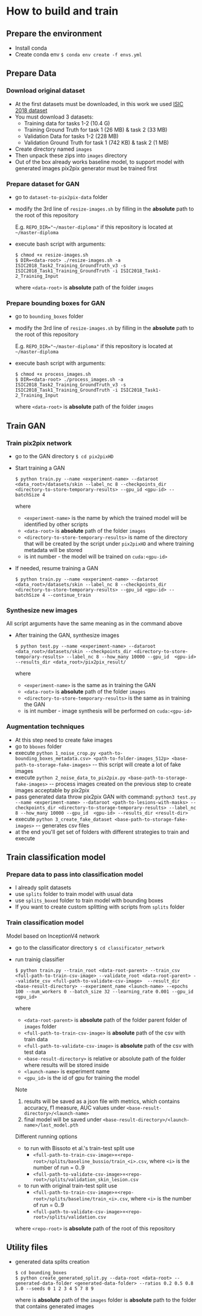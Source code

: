 # How to build and train

## Prepare the environment
* Install conda
* Create conda env `$ conda env create -f envs.yml`

## Prepare Data
 
### Download original dataset
* At the first datasets must be downloaded, in this work we used [ISIC 2018 dataset](https://challenge.isic-archive.com/data/#2018)
* You must download 3 datasets:
  * Training data for tasks 1-2 (10.4 G)
  * Training Ground Truth for task 1 (26 MB) & task 2 (33 MB)
  * Validation Data for tasks 1-2 (228 MB)
  * Validation Ground Truth for task 1 (742 KB) & task 2 (1 MB)
* Create directory named `images`
* Then unpack these zips into `images` directory
* Out of the box already works baseline model, to support model with generated images pix2pix generator must be trained first

### Prepare dataset for GAN
* go to `dataset-to-pix2pix-data` folder
* modify the 3rd line of `resize-images.sh` by filling in the __absolute__ path to the root of this repository

  E.g. `REPO_DIR="~/master-diploma"` if this repository is located at `~/master-diploma`
* execute bash script with arguments:
  ```
  $ chmod +x resize-images.sh
  $ DIR=<data-root> ./resize-images.sh -a ISIC2018_Task2_Training_GroundTruth_v3 -s ISIC2018_Task1_Training_GroundTruth -i ISIC2018_Task1-2_Training_Input
  ```

  where `<data-root>` is __absolute__ path of the folder `images`

### Prepare bounding boxes for GAN
* go to `bounding_boxes` folder
* modify the 3rd line of `resize-images.sh` by filling in the __absolute__ path to the root of this repository

  E.g. `REPO_DIR="~/master-diploma"` if this repository is located at `~/master-diploma`
* execute bash script with arguments: 
  ```
  $ chmod +x process_images.sh
  $ DIR=<data-root> ./process_images.sh -a ISIC2018_Task2_Training_GroundTruth_v3 -s ISIC2018_Task1_Training_GroundTruth -i ISIC2018_Task1-2_Training_Input
  ```

  where `<data-root>` is __absolute__ path of the folder `images`

## Train GAN

### Train pix2pix network
* go to the GAN directory `$ cd pix2pixHD`
* Start training a GAN
  ```
  $ python train.py --name <experiment-name> --dataroot <data_root>/datasets/skin --label_nc 8 --checkpoints_dir <directory-to-store-temporary-results> --gpu_id <gpu-id> --batchSize 4
  ```

  where 
  * `<experiment-name>` is the name by which the trained model will be identified by other scripts
  * `<data-root>` is __absolute__ path of the folder `images`
  * `<directory-to-store-temporary-results>` is name of the directory that will be created by the script under `pix2pixHD` and where training metadata will be stored
  * <gpu-id> is int number - the model will be trained on `cuda:<gpu-id>`
* If needed, resume training a GAN
  ```
  $ python train.py --name <experiment-name> --dataroot <data_root>/datasets/skin --label_nc 8 --checkpoints_dir <directory-to-store-temporary-results> --gpu_id <gpu-id> --batchSize 4 --continue_train
  ```

### Synthesize new images
  All script arguments have the same meaning as in the command above
* After training the GAN, synthesize images 
  ```
  $ python test.py --name <experiment-name> --dataroot <data_root>/datasets/skin --checkpoints_dir <directory-to-store-temporary-results> --label_nc 8 --how_many 10000 --gpu_id  <gpu-id> --results_dir <data_root>/pix2pix_result/
  ```

  where 
  * `<experiment-name>` is the same as in training the GAN
  * `<data-root>` is __absolute__ path of the folder `images`
  * `<directory-to-store-temporary-results>` is the same as in training the GAN
  * <gpu-id> is int number - image synthesis will be performed on `cuda:<gpu-id>`

### Augmentation techniques
* At this step need to create fake images
* go to `bboxes` folder
* execute `python 1_noise_crop.py <path-to-bounding_boxes_metadata.csv> <path-to-folder-images_512p> <base-path-to-storage-fake-images>`  -- this script will create a lot of fake images
* execute `python 2_noise_data_to_pix2pix.py <base-path-to-storage-fake-images>`  -- process images created on the previous step to create images acceptable by pix2pix
* pass generated data throw pix2pix GAN with command: `python3 test.py --name <experiment-name> --dataroot <path-to-lesions-with-masks> --checkpoints_dir <directory-to-storage-temporary-results> --label_nc 8 --how_many 10000 --gpu_id  <gpu-id> --results_dir <result-dir>`
* execute `python 3_create_fake_dataset <base-path-to-storage-fake-images>` -- generates csv files
* at the end you'll get set of folders with different strategies to train and execute


## Train classification model
### Prepare data to pass into classification model
* I already split datasets
* use `splits` folder to train model with usual data
* use `splits_boxed` folder to train model with bounding boxes 
* If you want to create custom splitting with scripts from `splits` folder

### Train classification model
Model based on InceptionV4 network
* go to the classificator directory `$ cd classificator_network`
* run trainig classifier
  ```
  $ python train.py --train_root <data-root-parent> --train_csv <full-path-to-train-csv-image> --validate_root <data-root-parent> --validate_csv <full-path-to-validate-csv-image>  --result_dir <base-result-directory> --experiment_name <launch-name> --epochs 100 --num_workers 0 --batch_size 32 --learning_rate 0.001 --gpu_id <gpu_id>
  ```

  where
  * `<data-root-parent>` is __absolute__ path of the folder parent folder of `images` folder
  * `<full-path-to-train-csv-image>` is __absolute__ path of the csv with train data
  * `<full-path-to-validate-csv-image>` is __absolute__ path of the csv with test data
  * `<base-result-directory>` is relative or absolute path of the folder where results will be stored inside
  * `<launch-name>` is experiment name
  * `<gpu_id>` is the id of gpu for training the model

  Note
  1. results will be saved as a json file with metrics, which contains accuracy, f1 measure, AUC values under `<base-result-directory>/<launch-name>`
  2. final model will be saved under `<base-result-directory>/<launch-name>/last_model.pth`
  
  Different running options
  * to run with Bissoto et al.'s train-test split use
    * `<full-path-to-train-csv-image>`=`<repo-root>/splits/baseline_bussio/train_<i>.csv`, where `<i>` is the number of run = 0..9
    * `<full-path-to-validate-csv-image>`=`<repo-root>/splits/validation_skin_lesion.csv`
  * to run with original train-test split use
    * `<full-path-to-train-csv-image>`=`<repo-root>/splits/baseline/train_<i>.csv`, where `<i>` is the number of run = 0..9
    * `<full-path-to-validate-csv-image>`=`<repo-root>/splits/validation.csv`
  
  where `<repo-root>` is __absolute__ path of the root of this repository

## Utility files
* generated data splits creation
  ```
  $ cd bounding_boxes
  $ python create_generated_split.py --data-root <data-root> --generated-data-folder <generated-data-folder> --ratios 0.2 0.5 0.8 1.0 --seeds 0 1 2 3 4 5 7 8 9
  ```

  where
  <data-root> is __absolute__ path of the `images` folder
  <generated-data-folder> is __absolute__ path to the folder that contains generated images

